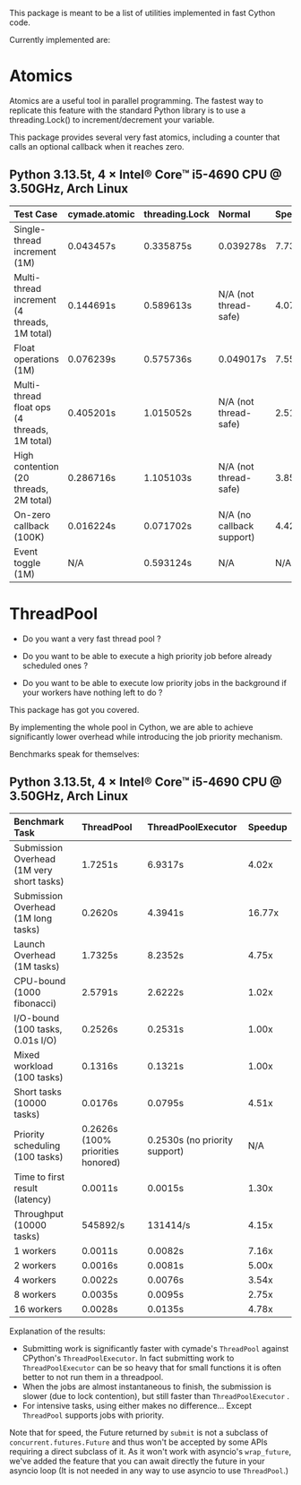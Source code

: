 This package is meant to be a list of utilities implemented in fast Cython code.

Currently implemented are:

# Atomics

Atomics are a useful tool in parallel programming. The fastest way to replicate this
feature with the
standard Python library is to use a threading.Lock() to increment/decrement your variable.

This package provides several very fast atomics, including a counter that
calls an optional callback when it reaches zero.


## Python 3.13.5t, 4 × Intel® Core™ i5-4690 CPU @ 3.50GHz, Arch Linux

| Test Case                                    | cymade.atomic   | threading.Lock   | Normal                    | Speedup   |
|:---------------------------------------------|:----------------|:-----------------|:--------------------------|:----------|
| Single-thread increment (1M)                 | 0.043457s       | 0.335875s        | 0.039278s                 | 7.73x     |
| Multi-thread increment (4 threads, 1M total) | 0.144691s       | 0.589613s        | N/A (not thread-safe)     | 4.07x     |
| Float operations (1M)                        | 0.076239s       | 0.575736s        | 0.049017s                 | 7.55x     |
| Multi-thread float ops (4 threads, 1M total) | 0.405201s       | 1.015052s        | N/A (not thread-safe)     | 2.51x     |
| High contention (20 threads, 2M total)       | 0.286716s       | 1.105103s        | N/A (not thread-safe)     | 3.85x     |
| On-zero callback (100K)                      | 0.016224s       | 0.071702s        | N/A (no callback support) | 4.42x     |
| Event toggle (1M)                            | N/A             | 0.593124s        | N/A                       | N/A       |

# ThreadPool

- Do you want a very fast thread pool ?

- Do you want to be able to execute a high priority job before already scheduled ones ?

- Do you want to be able to execute low priority jobs in the background if your workers
    have nothing left to do ?

This package has got you covered.

By implementing the whole pool in Cython, we are able to achieve significantly lower overhead
while introducing the job priority mechanism.

Benchmarks speak for themselves:

## Python 3.13.5t, 4 × Intel® Core™ i5-4690 CPU @ 3.50GHz, Arch Linux
| Benchmark Task                            | ThreadPool                        | ThreadPoolExecutor            | Speedup   |
|:------------------------------------------|:----------------------------------|:------------------------------|:----------|
| Submission Overhead (1M very short tasks) | 1.7251s                           | 6.9317s                       | 4.02x     |
| Submission Overhead (1M long tasks)       | 0.2620s                           | 4.3941s                       | 16.77x    |
| Launch Overhead (1M tasks)                | 1.7325s                           | 8.2352s                       | 4.75x     |
| CPU-bound (1000 fibonacci)                | 2.5791s                           | 2.6222s                       | 1.02x     |
| I/O-bound (100 tasks, 0.01s I/O)          | 0.2526s                           | 0.2531s                       | 1.00x     |
| Mixed workload (100 tasks)                | 0.1316s                           | 0.1321s                       | 1.00x     |
| Short tasks (10000 tasks)                 | 0.0176s                           | 0.0795s                       | 4.51x     |
| Priority scheduling (100 tasks)           | 0.2626s (100% priorities honored) | 0.2530s (no priority support) | N/A       |
| Time to first result (latency)            | 0.0011s                           | 0.0015s                       | 1.30x     |
| Throughput (10000 tasks)                  | 545892/s                          | 131414/s                      | 4.15x     |
| 1 workers                                 | 0.0011s                           | 0.0082s                       | 7.16x     |
| 2 workers                                 | 0.0016s                           | 0.0081s                       | 5.00x     |
| 4 workers                                 | 0.0022s                           | 0.0076s                       | 3.54x     |
| 8 workers                                 | 0.0035s                           | 0.0095s                       | 2.75x     |
| 16 workers                                | 0.0028s                           | 0.0135s                       | 4.78x     |


Explanation of the results:
- Submitting work is significantly faster with cymade's `ThreadPool` against CPython's `ThreadPoolExecutor`. In fact submitting work to `ThreadPoolExecutor` can be so heavy that for small functions it is often better to not run them in a threadpool.
- When the jobs are almost instantaneous to finish, the submission is slower (due to lock contention), but still faster than `ThreadPoolExecutor` .
- For intensive tasks, using either makes no difference... Except `ThreadPool` supports jobs with priority.

Note that for speed, the Future returned by `submit` is not a subclass of `concurrent.futures.Future` and thus won't be accepted by some APIs requiring a direct subclass of it. As it won't work with asyncio's `wrap_future`, we've added the feature that you can await directly the future in your asyncio loop (It is not needed in any way to use asyncio to use `ThreadPool`.)